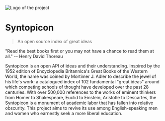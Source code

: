 ![Logo of the project](http://media.gettyimages.com/photos/mortimer-j-adler-surrounded-by-his-great-ideas-picture-id50447930?s=594x594)

# Syntopicon
> An open source index of great ideas

"Read the best books first or you may not have a chance to read them at all." -- Henry David Thoreau

Syntopicon is an open API of ideas and their understanding. Inspired by the 1952 edition of Encyclopedia Britannica's Great Books of the Western World, the name was coined by Mortimer J. Adler to describe the jewel of his life's work: a catalogued index of 102 fundamental "great ideas" around which competing schools of thought have developed over the past 28 centuries. With over 500,000 references to the works of eminent thinkers from Homer to Shakespeare, Euclid to Einstein, Aristotle to Descartes, the Syntopicon is a monument of academic labor that has fallen into relative obscurity. This project aims to revive its use among English-speaking men and women who earnestly seek a more liberal education.
<!--
## Installing / Getting started

A quick introduction of the minimal setup you need to get a hello world up &
running.

```shell
commands here
```

Here you should say what actually happens when you execute the code above.

## Developing

### Built With
List main libraries, frameworks used including versions (React, Angular etc...)

### Prerequisites
What is needed to set up the dev environment. For instance, global dependencies or any other tools. include download links.


### Setting up Dev

Here's a brief intro about what a developer must do in order to start developing
the project further:

```shell
git clone https://github.com/your/your-project.git
cd your-project/
packagemanager install
```

And state what happens step-by-step. If there is any virtual environment, local server or database feeder needed, explain here.

### Building

If your project needs some additional steps for the developer to build the
project after some code changes, state them here. for example:

```shell
./configure
make
make install
```

Here again you should state what actually happens when the code above gets
executed.

### Deploying / Publishing
give instructions on how to build and release a new version
In case there's some step you have to take that publishes this project to a
server, this is the right time to state it.

```shell
packagemanager deploy your-project -s server.com -u username -p password
```

And again you'd need to tell what the previous code actually does.

## Versioning

We can maybe use [SemVer](http://semver.org/) for versioning. For the versions available, see the [link to tags on this repository](/tags).


## Configuration

Here you should write what are all of the configurations a user can enter when
using the project.

## Tests

Describe and show how to run the tests with code examples.
Explain what these tests test and why.

```shell
Give an example
```

## Style guide

Explain your code style and show how to check it.

## Api Reference

If the api is external, link to api documentation. If not describe your api including authentication methods as well as explaining all the endpoints with their required parameters.


## Database

Explaining what database (and version) has been used. Provide download links.
Documents your database design and schemas, relations etc...

## Licensing

State what the license is and how to find the text version of the license.

-->
